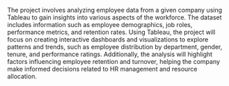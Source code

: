 The project involves analyzing employee data from a given company using Tableau to gain insights into various aspects of the workforce. The dataset includes information such as employee demographics, job roles, performance metrics, and retention rates. Using Tableau, the project will focus on creating interactive dashboards and visualizations to explore patterns and trends, such as employee distribution by department, gender, tenure, and performance ratings. Additionally, the analysis will highlight factors influencing employee retention and turnover, helping the company make informed decisions related to HR management and resource allocation.

